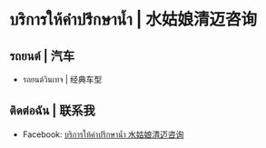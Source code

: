 # บริการให้คำปรึกษาน้ำ | 水姑娘清迈咨询﻿

## รถยนต์ | 汽车

- รถยนต์วินเทจ | 经典车型

## ติดต่อฉัน | 联系我

- Facebook: [บริการให้คำปรึกษาน้ำ 水姑娘清迈咨询](https://www.facebook.com/profile.php?id=61571315976215)
